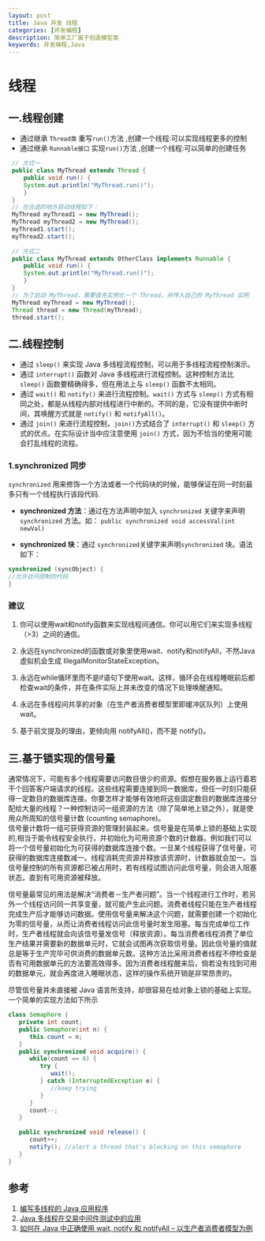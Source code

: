 ```yaml
---
layout: post
title: Java 并发 线程
categories: [并发编程]
description: 简单工厂属于创造模型类
keywords: 并发编程,Java
---
```


# 线程

## 一.线程创建

- 通过继承 `Thread类` 重写`run()`方法 ,创建一个线程:可以实现线程更多的控制
- 通过继承 `Runnable接口` 实现`run()`方法  ,创建一个线程:可以简单的创建任务

```java
 // 方式一
 public class MyThread extends Thread { 
　　 public void run() { 
　　 System.out.println("MyThread.run()"); 
　　 } 
 } 
 // 在合适的地方启动线程如下：
 MyThread myThread1 = new MyThread(); 
 MyThread myThread2 = new MyThread(); 
 myThread1.start(); 
 myThread2.start(); 
 
 // 方式二
 public class MyThread extends OtherClass implements Runnable { 
　　 public void run() { 
　　 System.out.println("MyThread.run()"); 
　　 } 
 } 
 // 为了启动 MyThread，需要首先实例化一个 Thread，并传入自己的 MyThread 实例
 MyThread myThread = new MyThread(); 
 Thread thread = new Thread(myThread); 
 thread.start();
```

## 二.线程控制

- 通过 `sleep()` 来实现 Java 多线程流程控制，可以用于多线程流程控制演示。
- 通过 `interrupt()` 函数对 Java 多线程进行流程控制。这种控制方法比 `sleep()` 函数要精确得多，但在用法上与 `sleep()` 函数不太相同。
- 通过 `wait()` 和 `notify()` 来进行流程控制。`wait()` 方式与 `sleep()` 方式有相同之处，都是从线程内部对线程进行中断的。不同的是，它没有提供中断时间，其唤醒方式就是 `notify()` 和 `notifyAll()`。
- 通过 `join()` 来进行流程控制，`join()`方式结合了 `interrupt()` 和 `sleep()` 方式的优点。在实际设计当中应注意使用 `join()` 方式，因为不恰当的使用可能会打乱线程的流程。

### 1.synchronized 同步
`synchronized` 用来修饰一个方法或者一个代码块的时候，能够保证在同一时刻最多只有一个线程执行该段代码.

- **synchronized 方法**：通过在方法声明中加入 `synchronized` 关键字来声明 `synchronized` 方法。如：
`public synchronized void accessVal(int newVal)`

- **synchronized 块**：通过 `synchronized`关键字来声明`synchronized` 块。语法如下：
  
```java
synchronized (syncObject) {  
//允许访问控制的代码  
}  
```

### 建议

1. 你可以使用wait和notify函数来实现线程间通信。你可以用它们来实现多线程（>3）之间的通信。

2. 永远在synchronized的函数或对象里使用wait、notify和notifyAll，不然Java虚拟机会生成 IllegalMonitorStateException。

3. 永远在while循环里而不是if语句下使用wait。这样，循环会在线程睡眠前后都检查wait的条件，并在条件实际上并未改变的情况下处理唤醒通知。

4. 永远在多线程间共享的对象（在生产者消费者模型里即缓冲区队列）上使用wait。

5. 基于前文提及的理由，更倾向用 notifyAll()，而不是 notify()。



## 三.基于锁实现的信号量
通常情况下，可能有多个线程需要访问数目很少的资源。假想在服务器上运行着若干个回答客户端请求的线程。这些线程需要连接到同一数据库，但任一时刻只能获得一定数目的数据库连接。你要怎样才能够有效地将这些固定数目的数据库连接分配给大量的线程？一种控制访问一组资源的方法（除了简单地上锁之外），就是使用众所周知的信号量计数 (counting semaphore)。  
信号量计数将一组可获得资源的管理封装起来。信号量是在简单上锁的基础上实现的,相当于能令线程安全执行，并初始化为可用资源个数的计数器。例如我们可以将一个信号量初始化为可获得的数据库连接个数。一旦某个线程获得了信号量，可获得的数据库连接数减一。线程消耗完资源并释放该资源时，计数器就会加一。当信号量控制的所有资源都已被占用时，若有线程试图访问此信号量，则会进入阻塞状态，直到有可用资源被释放。  

信号量最常见的用法是解决“消费者－生产者问题”。当一个线程进行工作时，若另外一个线程访问同一共享变量，就可能产生此问题。消费者线程只能在生产者线程完成生产后才能够访问数据。使用信号量来解决这个问题，就需要创建一个初始化为零的信号量，从而让消费者线程访问此信号量时发生阻塞。每当完成单位工作时，生产者线程就会向该信号量发信号（释放资源）。每当消费者线程消费了单位生产结果并需要新的数据单元时，它就会试图再次获取信号量。因此信号量的值就总是等于生产完毕可供消费的数据单元数。这种方法比采用消费者线程不停检查是否有可用数据单元的方法要高效得多。因为消费者线程醒来后，倘若没有找到可用的数据单元，就会再度进入睡眠状态，这样的操作系统开销是非常昂贵的。  

尽管信号量并未直接被 Java 语言所支持，却很容易在给对象上锁的基础上实现。一个简单的实现方法如下所示

```java
class Semaphore {
   private int count;
   public Semaphore(int n) {
      this.count = n;
   }
   public synchronized void acquire() {
      while(count == 0) {
         try {
            wait();
         } catch (InterruptedException e) {
            //keep trying
         }
      }
      count--;
   }
    
   public synchronized void release() {
      count++;
      notify(); //alert a thread that's blocking on this semaphore
   }
}
```

## 参考
1. [编写多线程的 Java 应用程序](https://www.ibm.com/developerworks/cn/java/j-thread/)
2. [Java 多线程在交易中间件测试中的应用](https://www.ibm.com/developerworks/cn/java/j-lo-multithreadtesting/)
3. [如何在 Java 中正确使用 wait, notify 和 notifyAll – 以生产者消费者模型为例](http://www.importnew.com/16453.html)
